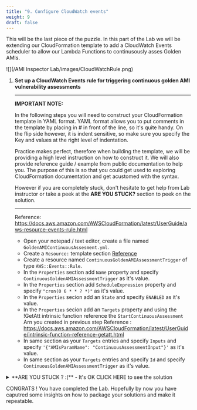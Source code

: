 ```yaml
---
title: "9. Configure CloudWatch events"
weight: 9
draft: false
---
```


This will be the last piece of the puzzle.
In this part of the Lab we will be extending our CloudFormation template to add a CloudWatch Events scheduler to allow our Lambda Functions to continusously asses Golden AMIs.

![](/AMI Inspector Lab/images/CloudWatchRule.png)

1. **Set up a CloudWatch Events rule for triggering continuous golden AMI vulnerability assessments**

    ---

    **IMPORTANT NOTE:**

    In the following steps you will need to construct your CloudFormation template in YAML format.
    YAML format allows you to put comments in the template by placing in # in front of the line, so it's quite handy.
    On the flip side however, it is indent sensitive, so make sure you specify the Key and values at the right level of indentation.

    Practice makes perfect, therefore when building the template, we will be providing a high level instruction on how to construct it.
    We will also provide reference guide / example from public documentation to help you. 
    The purpose of this is so that you could get used to exploring CloudFormation documentation and get acustomed with the syntax.

    However if you are completely stuck, don't hesitate to get help from Lab instructor or take a peek at the **ARE YOU STUCK?** section to peek on the solution.

    ---

    Reference: https://docs.aws.amazon.com/AWSCloudFormation/latest/UserGuide/aws-resource-events-rule.html

    * Open your notepad / text editor, create a file named `GoldenAMIContinuousAssesment.yml`.
    * Create a `Resource:` template section [Reference](https://docs.aws.amazon.com/en_pv/AWSCloudFormation/latest/UserGuide/template-anatomy.html) 
    * Create a resource named `ContinuousGoldenAMIAssessmentTrigger` of type `AWS::Events::Rule`.
    * In the `Properties` section add `Name` property and specify `ContinuousGoldenAMIAssessmentTrigger` as it's value.
    * In the `Properties` section add `ScheduleExpression` property and specify `"cron(0 6 * * ? *)"` as it's value.
    * In the `Properties` secion add an `State` and specify `ENABLED` as it's value.
    * In the `Properties` secion add an `Targets` property and using the !GetAtt intrinsic function reference the `StartContinuousAssessment` Arn you created in previous step Reference : https://docs.aws.amazon.com/AWSCloudFormation/latest/UserGuide/intrinsic-function-reference-getatt.html
    * In same section as your `Targets` entries and specify `Inputs` and specify `'{"AMIsParamName": "ContinuousAssessmentInput"}'` as it's value.
    * In same section as your `Targets` entries and specify `Id` and specify `ContinuousGoldenAMIAssessmentTrigger` as it's value.
    
<details><summary> **ARE YOU STUCK ? :(** - It's OK CLICK HERE to see the solution</summary>

**READ >>** Below snippet must be specified within `Resources:` section of the cloudformation template.

```
  ContinuousGoldenAMIAssessmentTrigger:
    Type: AWS::Events::Rule
    Properties:
      Name: ContinuousGoldenAMIAssessmentTrigger
      ScheduleExpression: "cron(0 6 * * ? *)"
      State: ENABLED
      Targets:
        -
          Arn:
            Fn::GetAtt:
              - "StartContinuousAssessmentLambdaFunction"
              - "Arn"
          Input: '{"AMIsParamName": "ContinuousAssessmentInput"}'
          Id: ContinuousGoldenAMIAssessmentTrigger
```
</details>

CONGRATS ! You have completed the Lab.
Hopefully by now you have caputred some insights on how to package your solutions and make it repeatable.
